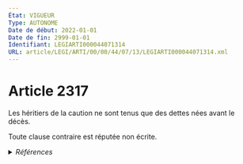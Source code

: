 ```yaml
---
État: VIGUEUR
Type: AUTONOME
Date de début: 2022-01-01
Date de fin: 2999-01-01
Identifiant: LEGIARTI000044071314
URL: article/LEGI/ARTI/00/00/44/07/13/LEGIARTI000044071314.xml
---
```


<h1>Article 2317</h1>

Les héritiers de la caution ne sont tenus que des dettes nées avant le décès.<br />

Toute clause contraire est réputée non écrite.


<details>
  <summary><em>Références</em></summary>

  <h2>Articles faisant référence à l'article</h2>
  
  <ul>
    <li>
      <a href="https://legal.tricoteuses.fr//redirection/LEGIARTI000044045506?vers=git&vers=legifrance">Ordonnance n° 2021-1192 du 15 septembre 2021 portant réforme du droit des sûretés - article 5 ENTIEREMENT_MODIF</a> MODIFIE source
    </li>
    <li>
      <a href="https://legal.tricoteuses.fr//redirection/LEGIARTI000006448176?vers=git&vers=legifrance">Code civil - article 2296 AUTONOME TRANSFERE, en vigueur du 2004-06-01 au 2006-03-24</a> CITATION cible
    </li>
    <li>
      <a href="https://legal.tricoteuses.fr//redirection/LEGIARTI000006448170?vers=git&vers=legifrance">Code civil - article 2295 AUTONOME TRANSFERE, en vigueur du 2004-06-01 au 2006-03-24</a> CITATION cible
    </li>
    <li>
      <a href="https://legal.tricoteuses.fr//redirection/LEGIARTI000006448171?vers=git&vers=legifrance">Code civil - article 2295 AUTONOME MODIFIE, en vigueur du 2006-03-24 au 2009-05-29</a> CITATION cible
    </li>
    <li>
      <a href="https://legal.tricoteuses.fr//redirection/LEGIARTI000006448177?vers=git&vers=legifrance">Code civil - article 2296 AUTONOME MODIFIE, en vigueur du 2006-03-24 au 2022-01-01</a> CITATION cible
    </li>
    <li>
      <a href="https://legal.tricoteuses.fr//redirection/LEGIARTI000020675848?vers=git&vers=legifrance">Code civil - article 2295 AUTONOME MODIFIE, en vigueur du 2009-05-29 au 2022-01-01</a> CITATION cible
    </li>
    <li>
      <a href="https://legal.tricoteuses.fr//redirection/LEGIARTI000044071234?vers=git&vers=legifrance">Code civil - article 2296 AUTONOME VIGUEUR, en vigueur depuis le 2022-01-01</a> CITATION cible
    </li>
    <li>
      <a href="https://legal.tricoteuses.fr//redirection/LEGIARTI000044071238?vers=git&vers=legifrance">Code civil - article 2295 AUTONOME VIGUEUR, en vigueur depuis le 2022-01-01</a> CITATION cible
    </li>
  </ul>
  
  <h2>Références faites par l'article</h2>
  
  <ul>
    <li>
      2021-09-15 MODIFIE cible <a href="https://legal.tricoteuses.fr//redirection/LEGIARTI000044045506?vers=git&vers=legifrance">Ordonnance n° 2021-1192 du 15 septembre 2021 portant réforme du droit des sûretés - article 5 ENTIEREMENT_MODIF</a>
    </li>
    <li>
      2999-01-01 CONCORDANCE source <a href="https://legal.tricoteuses.fr//redirection/LEGIARTI000006445577?vers=git&vers=legifrance">Code civil - article 2040 AUTONOME MODIFIE, en vigueur du 1804-03-21 au 2005-01-01</a>
    </li>
    <li>
      2999-01-01 CONCORDE cible <a href="https://legal.tricoteuses.fr//redirection/LEGIARTI000006445578?vers=git&vers=legifrance">Code civil - article 2040 AUTONOME TRANSFERE, en vigueur du 2005-01-01 au 2006-03-24</a>
    </li>
    <li>
      2999-01-01 CITATION source <a href="https://legal.tricoteuses.fr//redirection/LEGIARTI000006448170?vers=git&vers=legifrance">Code civil - article 2295 AUTONOME TRANSFERE, en vigueur du 2004-06-01 au 2006-03-24</a>
    </li>
    <li>
      2999-01-01 CITATION source <a href="https://legal.tricoteuses.fr//redirection/LEGIARTI000006448176?vers=git&vers=legifrance">Code civil - article 2296 AUTONOME TRANSFERE, en vigueur du 2004-06-01 au 2006-03-24</a>
    </li>
    <li>
      2999-01-01 CONCORDANCE cible <a href="https://legal.tricoteuses.fr//redirection/LEGIARTI000006450811?vers=git&vers=legifrance">Code civil - article 2523 AUTONOME VIGUEUR, en vigueur depuis le 2006-03-24</a>
    </li>
    <li>
      2999-01-01 CONCORDE source <a href="https://legal.tricoteuses.fr//redirection/LEGIARTI000006450811?vers=git&vers=legifrance">Code civil - article 2523 AUTONOME VIGUEUR, en vigueur depuis le 2006-03-24</a>
    </li>
    <li>
      CODIFICATION source Loi 1804-02-14
    </li>
  </ul>
</details>
